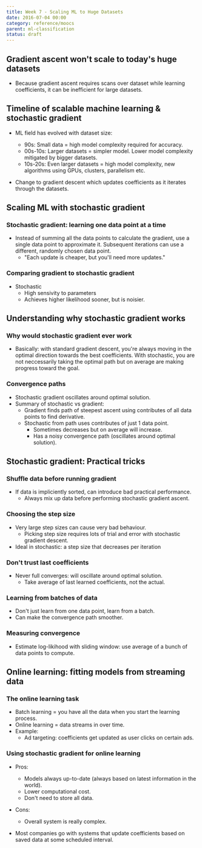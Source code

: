 ```yaml
---
title: Week 7 - Scaling ML to Huge Datasets
date: 2016-07-04 00:00
category: reference/moocs
parent: ml-classification
status: draft
---
```


## Gradient ascent won't scale to today's huge datasets

* Because gradient ascent requires scans over dataset while learning coefficients, it can be inefficient for large datasets.

## Timeline of scalable machine learning & stochastic gradient

* ML field has evolved with dataset size:
  * 90s: Small data = high model complexity required for accuracy.
  * 00s-10s: Larger datasets = simpler model. Lower model complexity mitigated by bigger datasets.
  * 10s-20s: Even larger datasets = high model complexity, new algorithms using GPUs, clusters, parallelism etc.

* Change to gradient descent which updates coefficients as it iterates through the datasets.

## Scaling ML with stochastic gradient

### Stochastic gradient: learning one data point at a time

* Instead of summing all the data points to calculate the gradient, use a single data point to approximate it. Subsequent iterations can use a different, randomly chosen data point.
  * "Each update is cheaper, but you'll need more updates."

### Comparing gradient to stochastic gradient

* Stochastic
  * High sensivity to parameters
  * Achieves higher likelihood sooner, but is noisier.

## Understanding why stochastic gradient works

### Why would stochastic gradient ever work

* Basically: with standard gradient descent, you're always moving in the optimal direction towards the best coefficients. With stochastic, you are not neccessarily taking the optimal path but on average are making progress toward the goal.

### Convergence paths

* Stochastic gradient oscillates around optimal solution.
* Summary of stochastic vs gradient:
  * Gradient finds path of steepest ascent using contributes of all data points to find derivative.
  * Stochastic from path uses contributes of just 1 data point.
    * Sometimes decreases but on average will increase.
    * Has a noisy convergence path (oscillates around optimal solution).

## Stochastic gradient: Practical tricks

### Shuffle data before running gradient

* If data is impliciently sorted, can introduce bad practical performance.
  * Always mix up data before performing stochastic gradient ascent.

### Choosing the step size

* Very large step sizes can cause very bad behaviour.
  * Picking step size requires lots of trial and error with stochastic gradient descent.
* Ideal in stochastic: a step size that decreases per iteration

### Don't trust last coefficients

* Never full converges: will oscillate around optimal solution.
  * Take average of last learned coefficients, not the actual.

### Learning from batches of data

* Don't just learn from one data point, learn from a batch.
* Can make the convergence path smoother.

### Measuring convergence

* Estimate log-likihood with sliding window: use average of a bunch of data points to compute.

## Online learning: fitting models from streaming data

### The online learning task

* Batch learning = you have all the data when you start the learning process.
* Online learning = data streams in over time.
* Example:
  * Ad targeting: coefficients get updated as user clicks on certain ads.

### Using stochastic gradient for online learning

* Pros:
  * Models always up-to-date (always based on latest information in the world).
  * Lower computational cost.
  * Don't need to store all data.
* Cons:
  * Overall system is really complex.

* Most companies go with systems that update coefficients based on saved data at some scheduled interval.
